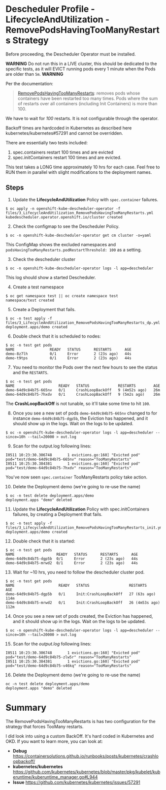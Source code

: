 # Descheduler Profile - LifecycleAndUtilization - RemovePodsHavingTooManyRestarts Strategy

Before proceeding, the Descheduler Operator must be installed.

**WARNING**
Do not run this in a LIVE cluster, this should be dedicated to the specific tests, as it will EVICT running pods every 1 minute when the Pods are older than `5m`.
**WARNING**

Per the documentation:
> [RemovePodsHavingTooManyRestarts](https://github.com/kubernetes-sigs/descheduler#removepodshavingtoomanyrestarts): removes pods whose containers have been restarted too many times. Pods where the sum of restarts over all containers (including Init Containers) is more than 100.

We have to wait for *100* restarts. It is not configurable through the operator.

Backoff times are hardcoded in Kubernetes as described here kubernetes/kubernetes#57291 and cannot be overridden. 

There are essentially two tests included: 

1. spec.containers restart 100 times and are evicted
2. spec.initContainers restart 100 times and are evicted. 

This test takes a LONG time approximately 10 hrs for each case.  Feel free to RUN them in parallel with slight modifications to the deployment names.

## Steps

1. Update the **LifecycleAndUtilization** Policy with `spec.container` failures.

```
$ oc apply -n openshift-kube-descheduler-operator -f files/3_LifecycleAndUtilization_RemovePodsHavingTooManyRestarts.yml
kubedescheduler.operator.openshift.io/cluster created
```

2. Check the configmap to see the Descheduler Policy. 

```
$ oc -n openshift-kube-descheduler-operator get cm cluster -o=yaml
```

This ConfigMap shows the excluded namespaces and `podsHavingTooManyRestarts.podRestartThreshold: 100` as a setting.

3. Check the descheduler cluster 

```
$ oc -n openshift-kube-descheduler-operator logs -l app=descheduler 
```

This log should show a started Descheduler.

4. Create a test namespace

```
$ oc get namespace test || oc create namespace test
namespace/test created
```

5. Create a Deployment that fails.

```
$ oc -n test apply -f files/3_LifecycleAndUtilization_RemovePodsHavingTooManyRestarts_dp.yml
deployment.apps/demo created
```

6. Double check that it is scheduled to nodes:

```
$ oc -n test get pods 
NAME                READY   STATUS      RESTARTS      AGE
demo-8z7lh          0/1     Error       2 (23s ago)   44s
demo-t9tps          0/1     Error       2 (23s ago)   44s
```

7. You need to monitor the Pods over the next few hours to see the status and the `RESTARTS`.

```
$ oc -n test get pods 
NAME                    READY   STATUS             RESTARTS        AGE
demo-64d9c84b75-665nv   0/1     CrashLoopBackOff   9 (4m52s ago)   26m
demo-64d9c84b75-7hxdv   0/1     CrashLoopBackOff   9 (5m2s ago)    26m
```

The **CrashLoopBackOff** is not tunable, so it'll take some time to hit `100`.

8. Once you see a new set of pods `demo-64d9c84b75-665nv` changed to for instance `demo-64d9c84b75-dgp5b`, the Eviction has happened, and it should show up in the logs. Wait on the logs to be updated.

```
$ oc -n openshift-kube-descheduler-operator logs -l app=descheduler --since=10h --tail=20000 > out.log
```

9. Scan for the output.log following lines:

```
I0511 10:23:30.306748       1 evictions.go:160] "Evicted pod" pod="test/demo-64d9c84b75-665nv" reason="TooManyRestarts"
I0511 10:25:30.384381       1 evictions.go:160] "Evicted pod" pod="test/demo-64d9c84b75-7hxdv" reason="TooManyRestarts"
```

You've now seen `spec.container` TooManyRestarts policy take action.

10. Delete the Deployment demo (we're going to re-use the name)

```
$ oc -n test delete deployment.apps/demo
deployment.apps "demo" deleted
```

11. Update the **LifecycleAndUtilization** Policy with spec.initContainers failures, by creating a Deployment that fails.

```
$ oc -n test apply -f files/3_LifecycleAndUtilization_RemovePodsHavingTooManyRestarts_init.yml
deployment.apps/demo created
```

12. Double check that it is started:

```
$ oc -n test get pods 
NAME                   READY   STATUS      RESTARTS      AGE
demo-64d9c84b75-dgp5b  0/1     Error       2 (23s ago)   44s
demo-64d9c84b75-mrwd2  0/1     Error       2 (23s ago)   44s
```

13. Wait for ~10 hrs, you need to follow the descheduler cluster pod.

```
$ oc -n test get pods 
NAME                    READY   STATUS                  RESTARTS         AGE
demo-64d9c84b75-dgp5b   0/1     Init:CrashLoopBackOff   27 (63s ago)     114m
demo-64d9c84b75-mrwd2   0/1     Init:CrashLoopBackOff   26 (4m53s ago)   112m
```

14. Once you see a new set of pods created, the Eviction has happened, and it should show up in the logs. Wait on the logs to be updated.

```
$ oc -n openshift-kube-descheduler-operator logs -l app=descheduler --since=10h --tail=20000 > out.log
```

15. Scan for the *output.log* following lines:

```
I0511 10:23:30.306748       1 evictions.go:160] "Evicted pod" pod="test/demo-64d9c84b75-zlw5r" reason="TooManyRestarts"
I0511 10:25:30.384381       1 evictions.go:160] "Evicted pod" pod="test/demo-64d9c84b75-v46kq" reason="TooManyRestarts"
```

16. Delete the Deployment demo (we're going to re-use the name)

```
oc -n test delete deployment.apps/demo
deployment.apps "demo" deleted
```

# Summary

The RemovePodsHavingTooManyRestarts is has two configuration for the strategy that forces TooMany restarts.

I did look into using a custom BackOff. It's hard coded in Kubernetes and OKD. If you want to learn more, you can look at:

- **Debug** https://containersolutions.github.io/runbooks/posts/kubernetes/crashloopbackoff/
- **kubernetes/kubernetes** https://github.com/kubernetes/kubernetes/blob/master/pkg/kubelet/kuberuntime/kuberuntime_manager.go#L944
- **Issue** https://github.com/kubernetes/kubernetes/issues/57291
